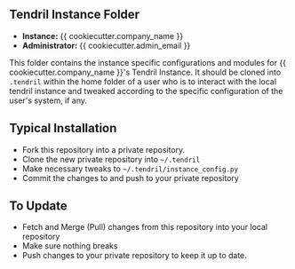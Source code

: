 Tendril Instance Folder
-----------------------

 - **Instance:** {{ cookiecutter.company_name }}
 - **Administrator:** {{ cookiecutter.admin_email }}

This folder contains the instance specific configurations and modules for 
{{ cookiecutter.company_name }}'s Tendril Instance. It should be cloned into 
``.tendril`` within the home folder of a user who is to interact with the 
local tendril instance and tweaked according to the specific configuration 
of the user's system, if any.

Typical Installation
--------------------

 - Fork this repository into a private repository.
 - Clone the new private repository into ``~/.tendril``
 - Make necessary tweaks to ``~/.tendril/instance_config.py``
 - Commit the changes to and push to your private repository
 
To Update
---------

 - Fetch and Merge (Pull) changes from this repository into your local
   repository
 - Make sure nothing breaks
 - Push changes to your private repository to keep it up to date.